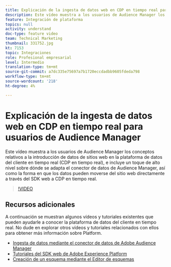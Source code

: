 ```yaml
---
title: Explicación de la ingesta de datos web en CDP en tiempo real para usuarios de Audience Manager
description: Este vídeo muestra a los usuarios de Audience Manager los conceptos relativos a la introducción de datos de sitios web en la plataforma de datos del cliente en tiempo real (CDP en tiempo real), e incluye un toque de alto nivel sobre dónde se adapta el conector de datos de Audience Manager, así como la forma en que los datos pueden moverse del sitio web directamente a través del SDK web a CDP en tiempo real.
feature: Integración de plataforma
topics: null
activity: understand
doc-type: feature video
team: Technical Marketing
thumbnail: 331752.jpg
kt: 7153
topic: Integraciones
role: Profesional empresarial
level: Intermedio
translation-type: tm+mt
source-git-commit: a7dc335e75697a7b1720eccdadbb9605fdeda798
workflow-type: tm+mt
source-wordcount: '218'
ht-degree: 4%

---
```



# Explicación de la ingesta de datos web en CDP en tiempo real para usuarios de Audience Manager

Este vídeo muestra a los usuarios de Audience Manager los conceptos relativos a la introducción de datos de sitios web en la plataforma de datos del cliente en tiempo real (CDP en tiempo real), e incluye un toque de alto nivel sobre dónde se adapta el conector de datos de Audience Manager, así como la forma en que los datos pueden moverse del sitio web directamente a través del SDK web a CDP en tiempo real.

>[!VIDEO](https://video.tv.adobe.com/v/331752/?quality=12&learn=on)

## Recursos adicionales

A continuación se muestran algunos vídeos y tutoriales existentes que pueden ayudarle a conocer la plataforma de datos del cliente en tiempo real. No dude en explorar otros vídeos y tutoriales relacionados con ellos para obtener más información sobre Platform.

* [Ingesta de datos mediante el conector de datos de Adobe Audience Manager](https://experienceleague.adobe.com/docs/platform-learn/tutorials/sources/ingest-data-from-aam.html?lang=en#sources)
* [Tutoriales del SDK web de Adobe Experience Platform](https://experienceleague.adobe.com/docs/web-sdk-learn/tutorials/overview.html?lang=en)
* [Creación de un esquema mediante el Editor de esquemas](https://experienceleague.adobe.com/docs/experience-platform/xdm/tutorials/create-schema-ui.html?lang=en#getting-started)
